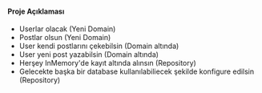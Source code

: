 #### Proje Açıklaması
* Userlar olacak (Yeni Domain)
* Postlar olsun (Yeni Domain)
* User kendi postlarını çekebilsin (Domain altında)
* User yeni post yazabilsin (Domain altında)
* Herşey InMemory'de kayıt altında alınsın (Repository)
* Gelecekte başka bir database kullanılabiliecek şekilde konfigure edilsin (Repository)